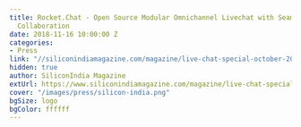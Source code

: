 ```yaml
---
title: Rocket.Chat - Open Source Modular Omnichannel Livechat with Seamless Team Chat
  Collaboration
date: 2018-11-16 10:00:00 Z
categories:
- Press
link: "//siliconindiamagazine.com/magazine/live-chat-special-october-2018/#page=31"
hidden: true
author: SiliconIndia Magazine
extUrl: https://www.siliconindiamagazine.com/magazine/live-chat-special-october-2018/#page=31
cover: "/images/press/silicon-india.png"
bgSize: logo
bgColor: ffffff
---
```


